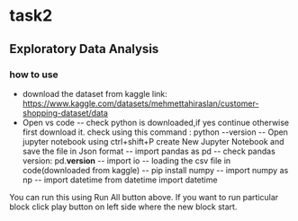 # task2
## Exploratory Data Analysis
### how to use
- download the dataset from kaggle link: https://www.kaggle.com/datasets/mehmettahiraslan/customer-shopping-dataset/data
- Open vs code
-- check python is downloaded,if yes continue otherwise first download it.
   check using this command : python --version
-- Open jupyter notebook using ctrl+shift+P 
   create New Jupyter Notebook and save the file in Json format
-- import pandas as pd
-- check pandas version: pd.__version__
-- import io
-- loading the csv file in code(downloaded from kaggle)
-- pip install numpy
-- import numpy as np
-- import datetime
   from datetime import datetime

 You can run this using Run All button above. If you want to run particular block click play button on left side where the new block start.

